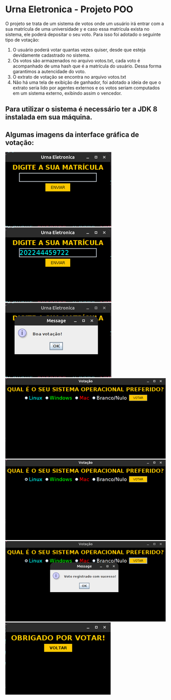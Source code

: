 # Urna Eletronica - Projeto POO

O projeto se trata de um sistema de votos onde um usuário irá entrar com a sua matrícula de uma universidade y e 
caso essa matrícula exista no sistema, ele poderá depositar o seu voto. Para isso foi adotado o seguinte tipo de 
votação:
1. O usuário poderá votar quantas vezes quiser, desde que esteja devidamente cadastrado no sistema.
2. Os votos são armazenados no arquivo votos.txt, cada voto é acompanhado de uma hash que é a matrícula do usuário. 
   Dessa forma garantimos a autencidade do voto.
3. O extrato de votação se encontra no arquivo votos.txt
4. Não há uma tela de exibição de ganhador, foi adotado a ideia de que o extrato seria lido por agentes externos e 
   os votos seriam computados em um sistema externo, exibindo assim o vencedor.

## Para utilizar o sistema é necessário ter a JDK 8 instalada em sua máquina.

## Algumas imagens da interface gráfica de votação:

![](imagens/print1.png)
![](imagens/print2.png)
![](imagens/print3.png)
![](imagens/print4.png)
![](imagens/print5.png)
![](imagens/print6.png)
![](imagens/print7.png)